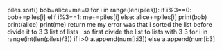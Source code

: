 piles.sort()
bob=alice=me=0
for i in range(len(piles)):
if i%3==0:
bob+=piles[i]
elif i%3==1:
me+=piles[i]
else:
alice+=piles[i]
print(bob)
print(alice)
print(me)
return me
my error was that i sorted the list before divide it to 3 3 list of lists
​
​
so first divide the list to lists with 3 3
for i in range(int(len(piles)/3))
if i>0
a.append(num[i:i3])
else
a.append(num[i:3]
​
​
​
​
